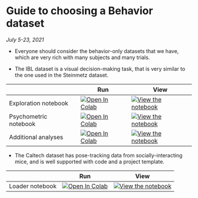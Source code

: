 # Guide to choosing a Behavior dataset

*July 5-23, 2021*

* Everyone should consider the behavior-only datasets that we have, which are very rich with many subjects and many trials.

* The IBL dataset is a visual decision-making task, that is very similar to the one used in the Steinmetz dataset.

|   | Run | View | 
| - | --- | ---- |
| Exploration notebook | [![Open In Colab](https://colab.research.google.com/assets/colab-badge.svg)](https://colab.research.google.com/github/int-brain-lab/nma-ibl/blob/master/01-Explore%20IBL%20behavior%20data%20pipeline.ipynb) | [![View the notebook](https://img.shields.io/badge/render-nbviewer-orange.svg)](https://nbviewer.jupyter.org/github/int-brain-lab/nma-ibl/blob/master/01-Explore%20IBL%20behavior%20data%20pipeline.ipynb?flush_cache=true) |
| Psychometric notebook | [![Open In Colab](https://colab.research.google.com/assets/colab-badge.svg)](https://colab.research.google.com/github/int-brain-lab/nma-ibl/blob/master/02-Plot%20Psychometric%20curve.ipynb) | [![View the notebook](https://img.shields.io/badge/render-nbviewer-orange.svg)](https://nbviewer.jupyter.org/github/int-brain-lab/nma-ibl/blob/master/02-Plot%20Psychometric%20curve.ipynb?flush_cache=true) |
| Additional analyses | [![Open In Colab](https://colab.research.google.com/assets/colab-badge.svg)](https://colab.research.google.com/github/int-brain-lab/nma-ibl/blob/master/03-Replication%20of%20paper%20figures.ipynb) | [![View the notebook](https://img.shields.io/badge/render-nbviewer-orange.svg)](https://nbviewer.jupyter.org/github/int-brain-lab/nma-ibl/blob/master/03-Replication%20of%20paper%20figures.ipynb?flush_cache=true) |

* The Caltech dataset has pose-tracking data from socially-interacting mice, and is well supported with code and a project template.

|   | Run | View | 
| - | --- | ---- |
| Loader notebook | [![Open In Colab](https://colab.research.google.com/assets/colab-badge.svg)](https://colab.research.google.com/github/NeuromatchAcademy/course-content/blob/master/projects/behavior/Loading_CalMS21_data.ipynb) | [![View the notebook](https://img.shields.io/badge/render-nbviewer-orange.svg)](https://nbviewer.jupyter.org/github/NeuromatchAcademy/course-content/blob/master/projects/behavior/Loading_CalMS21_data.ipynb?flush_cache=true) |
